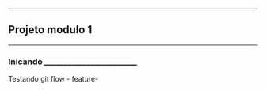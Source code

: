 ****

## Projeto modulo 1 

****

### Inicando ________________________


<p> Testando git flow - feature-</p>